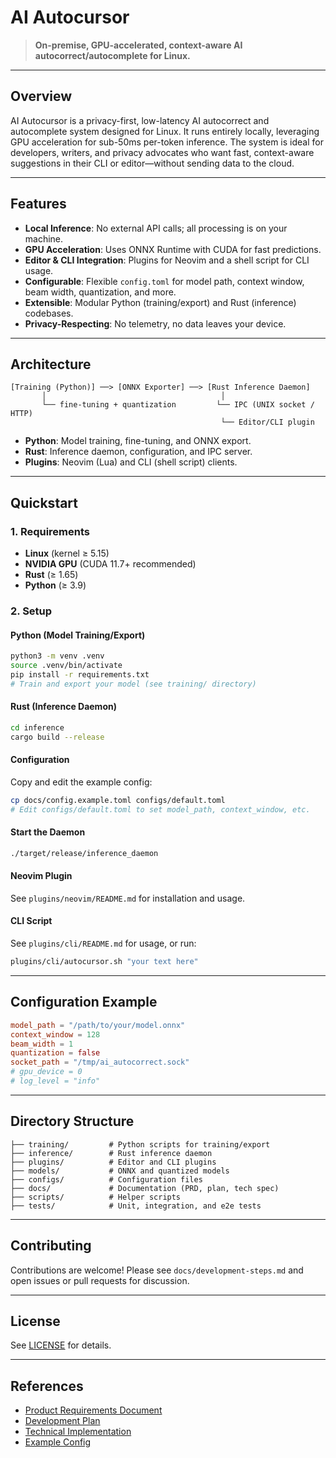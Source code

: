 # AI Autocursor

> **On-premise, GPU-accelerated, context-aware AI autocorrect/autocomplete for Linux.**

---

## Overview
AI Autocursor is a privacy-first, low-latency AI autocorrect and autocomplete system designed for Linux. It runs entirely locally, leveraging GPU acceleration for sub-50ms per-token inference. The system is ideal for developers, writers, and privacy advocates who want fast, context-aware suggestions in their CLI or editor—without sending data to the cloud.

---

## Features
- **Local Inference**: No external API calls; all processing is on your machine.
- **GPU Acceleration**: Uses ONNX Runtime with CUDA for fast predictions.
- **Editor & CLI Integration**: Plugins for Neovim and a shell script for CLI usage.
- **Configurable**: Flexible `config.toml` for model path, context window, beam width, quantization, and more.
- **Extensible**: Modular Python (training/export) and Rust (inference) codebases.
- **Privacy-Respecting**: No telemetry, no data leaves your device.

---

## Architecture
```
[Training (Python)] ──> [ONNX Exporter] ──> [Rust Inference Daemon]
       │                                       │
       └── fine-tuning + quantization         └── IPC (UNIX socket / HTTP)
                                               └── Editor/CLI plugin
```
- **Python**: Model training, fine-tuning, and ONNX export.
- **Rust**: Inference daemon, configuration, and IPC server.
- **Plugins**: Neovim (Lua) and CLI (shell script) clients.

---

## Quickstart
### 1. Requirements
- **Linux** (kernel ≥ 5.15)
- **NVIDIA GPU** (CUDA 11.7+ recommended)
- **Rust** (≥ 1.65)
- **Python** (≥ 3.9)

### 2. Setup
#### Python (Model Training/Export)
```bash
python3 -m venv .venv
source .venv/bin/activate
pip install -r requirements.txt
# Train and export your model (see training/ directory)
```

#### Rust (Inference Daemon)
```bash
cd inference
cargo build --release
```

#### Configuration
Copy and edit the example config:
```bash
cp docs/config.example.toml configs/default.toml
# Edit configs/default.toml to set model_path, context_window, etc.
```

#### Start the Daemon
```bash
./target/release/inference_daemon
```

#### Neovim Plugin
See `plugins/neovim/README.md` for installation and usage.

#### CLI Script
See `plugins/cli/README.md` for usage, or run:
```bash
plugins/cli/autocursor.sh "your text here"
```

---

## Configuration Example
```toml
model_path = "/path/to/your/model.onnx"
context_window = 128
beam_width = 1
quantization = false
socket_path = "/tmp/ai_autocorrect.sock"
# gpu_device = 0
# log_level = "info"
```

---

## Directory Structure
```
├── training/         # Python scripts for training/export
├── inference/        # Rust inference daemon
├── plugins/          # Editor and CLI plugins
├── models/           # ONNX and quantized models
├── configs/          # Configuration files
├── docs/             # Documentation (PRD, plan, tech spec)
├── scripts/          # Helper scripts
├── tests/            # Unit, integration, and e2e tests
```

---

## Contributing
Contributions are welcome! Please see `docs/development-steps.md` and open issues or pull requests for discussion.

---

## License
See [LICENSE](LICENSE) for details.

---

## References
- [Product Requirements Document](docs/PRD.md)
- [Development Plan](docs/plan.md)
- [Technical Implementation](docs/Technical-Implementation.md)
- [Example Config](docs/config.example.toml)
